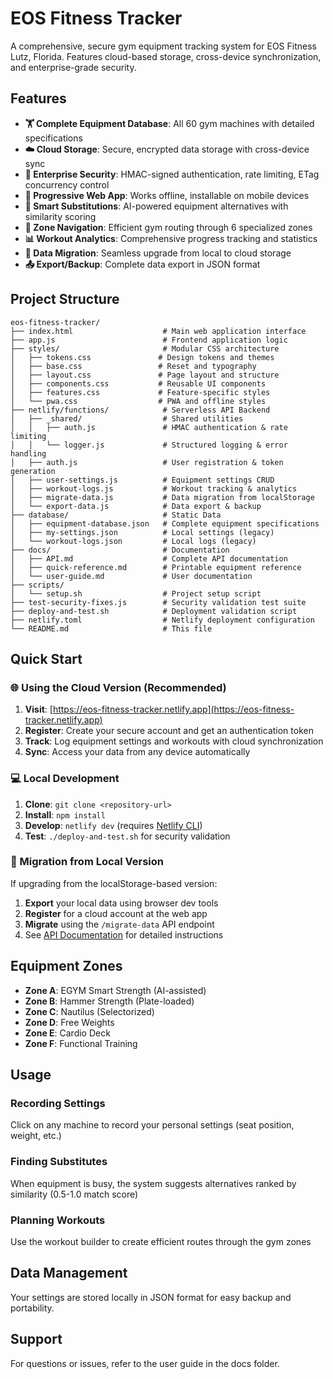 # EOS Fitness Tracker

A comprehensive, secure gym equipment tracking system for EOS Fitness Lutz, Florida. Features cloud-based storage, cross-device synchronization, and enterprise-grade security.

## Features

- **🏋️ Complete Equipment Database**: All 60 gym machines with detailed specifications
- **☁️ Cloud Storage**: Secure, encrypted data storage with cross-device sync
- **🔐 Enterprise Security**: HMAC-signed authentication, rate limiting, ETag concurrency control
- **📱 Progressive Web App**: Works offline, installable on mobile devices
- **🎯 Smart Substitutions**: AI-powered equipment alternatives with similarity scoring
- **📍 Zone Navigation**: Efficient gym routing through 6 specialized zones
- **📊 Workout Analytics**: Comprehensive progress tracking and statistics
- **🔄 Data Migration**: Seamless upgrade from local to cloud storage
- **📤 Export/Backup**: Complete data export in JSON format

## Project Structure

```
eos-fitness-tracker/
├── index.html                    # Main web application interface  
├── app.js                        # Frontend application logic
├── styles/                       # Modular CSS architecture
│   ├── tokens.css               # Design tokens and themes
│   ├── base.css                 # Reset and typography
│   ├── layout.css               # Page layout and structure
│   ├── components.css           # Reusable UI components
│   ├── features.css             # Feature-specific styles
│   └── pwa.css                  # PWA and offline styles
├── netlify/functions/            # Serverless API Backend
│   ├── _shared/                  # Shared utilities
│   │   ├── auth.js               # HMAC authentication & rate limiting
│   │   └── logger.js             # Structured logging & error handling
│   ├── auth.js                   # User registration & token generation
│   ├── user-settings.js          # Equipment settings CRUD
│   ├── workout-logs.js           # Workout tracking & analytics
│   ├── migrate-data.js           # Data migration from localStorage
│   └── export-data.js            # Data export & backup
├── database/                     # Static Data
│   ├── equipment-database.json   # Complete equipment specifications
│   ├── my-settings.json          # Local settings (legacy)
│   └── workout-logs.json         # Local logs (legacy)
├── docs/                         # Documentation
│   ├── API.md                    # Complete API documentation
│   ├── quick-reference.md        # Printable equipment reference
│   └── user-guide.md             # User documentation
├── scripts/
│   └── setup.sh                  # Project setup script
├── test-security-fixes.js        # Security validation test suite
├── deploy-and-test.sh            # Deployment validation script
├── netlify.toml                  # Netlify deployment configuration
└── README.md                     # This file
```

## Quick Start

### 🌐 Using the Cloud Version (Recommended)

1. **Visit**: [https://eos-fitness-tracker.netlify.app](https://eos-fitness-tracker.netlify.app)
2. **Register**: Create your secure account and get an authentication token
3. **Track**: Log equipment settings and workouts with cloud synchronization
4. **Sync**: Access your data from any device automatically

### 💻 Local Development

1. **Clone**: `git clone <repository-url>`
2. **Install**: `npm install`
3. **Develop**: `netlify dev` (requires [Netlify CLI](https://docs.netlify.com/cli/get-started/))
4. **Test**: `./deploy-and-test.sh` for security validation

### 📱 Migration from Local Version

If upgrading from the localStorage-based version:

1. **Export** your local data using browser dev tools
2. **Register** for a cloud account at the web app
3. **Migrate** using the `/migrate-data` API endpoint
4. See [API Documentation](docs/API.md#migration-guide) for detailed instructions

## Equipment Zones

- **Zone A**: EGYM Smart Strength (AI-assisted)
- **Zone B**: Hammer Strength (Plate-loaded)
- **Zone C**: Nautilus (Selectorized)
- **Zone D**: Free Weights
- **Zone E**: Cardio Deck
- **Zone F**: Functional Training

## Usage

### Recording Settings
Click on any machine to record your personal settings (seat position, weight, etc.)

### Finding Substitutes
When equipment is busy, the system suggests alternatives ranked by similarity (0.5-1.0 match score)

### Planning Workouts
Use the workout builder to create efficient routes through the gym zones

## Data Management

Your settings are stored locally in JSON format for easy backup and portability.

## Support

For questions or issues, refer to the user guide in the docs folder.